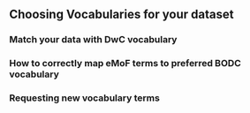 ## Choosing Vocabularies for your dataset

### Match your data with DwC vocabulary 

### How to correctly map eMoF terms to preferred BODC vocabulary

### Requesting new vocabulary terms
